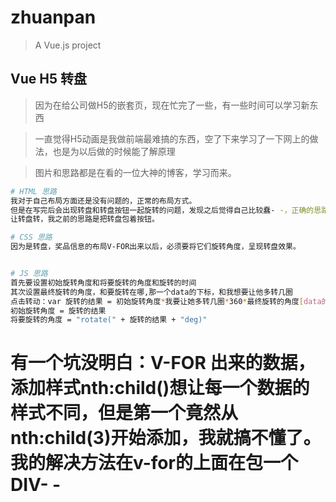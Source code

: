 # zhuanpan

> A Vue.js project

## Vue H5 转盘

> 因为在给公司做H5的嵌套页，现在忙完了一些，有一些时间可以学习新东西

> 一直觉得H5动画是我做前端最难搞的东西，空了下来学习了一下网上的做法，也是为以后做的时候能了解原理

> 图片和思路都是在看的一位大神的博客，学习而来。

``` bash
# HTML 思路
我对于自己布局方面还是没有问题的，正常的布局方式。
但是在写完后会出现转盘和转盘按钮一起旋转的问题，发现之后觉得自己比较蠢- -，正确的思路应该是一个BOX包着一个转盘，加按钮。
让转盘转，我之前的思路是把转盘包着按钮。

# CSS 思路
因为是转盘，奖品信息的布局V-FOR出来以后，必须要将它们旋转角度，呈现转盘效果。


# JS 思路
首先要设置初始旋转角度和将要旋转的角度和旋转的时间
其次设置最终旋转的角度，和要旋转在哪,那一个data的下标，和我想要让他多转几圈
点击转动：var 旋转的结果 = 初始旋转角度*我要让她多转几圈*360*最终旋转的角度[data的下标] - 初始旋转角度 * 360;
初始旋转角度 = 旋转的结果
将要旋转的角度 = "rotate(" + 旋转的结果 + "deg)"

```
# 有一个坑没明白：V-FOR 出来的数据，添加样式nth:child()想让每一个数据的样式不同，但是第一个竟然从nth:child(3)开始添加，我就搞不懂了。我的解决方法在v-for的上面在包一个DIV- -

